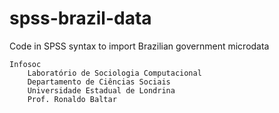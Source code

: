 spss-brazil-data
================

Code in SPSS syntax to import Brazilian government microdata

	Infosoc
		Laboratório de Sociologia Computacional
		Departamento de Ciências Sociais
		Universidade Estadual de Londrina
		Prof. Ronaldo Baltar

